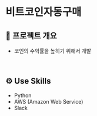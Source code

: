 # 비트코인자동구매

## 📑 프로젝트 개요

 - 코인의 수익률을 높히기 위해서 개발
<br />

## ⚙ Use Skills
- Python
- AWS (Amazon Web Service)
- Slack
